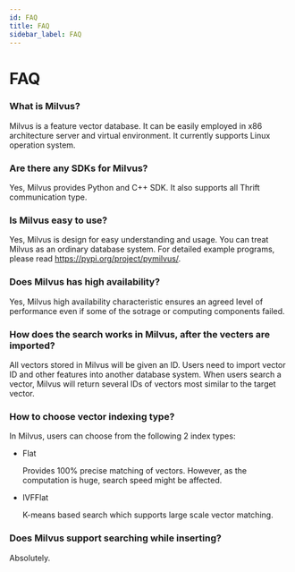 ```yaml
---
id: FAQ
title: FAQ
sidebar_label: FAQ
---
```


# FAQ

### What is Milvus?

Milvus is a feature vector database. It can be easily employed in x86 architecture server and virtual environment. It currently supports Linux operation system. 
    
### Are there any SDKs for Milvus?

 Yes, Milvus provides Python and C++ SDK. It also supports all Thrift communication type.

### Is Milvus easy to use?

Yes, Milvus is design for easy understanding and usage. You can treat Milvus as an ordinary database system. For detailed example programs, please read https://pypi.org/project/pymilvus/.

### Does Milvus has high availability?

Yes, Milvus high availability characteristic ensures an agreed level of performance even if some of the sotrage or computing components failed. 

### How does the search works in Milvus, after the vecters are imported?

All vectors stored in Milvus will be given an ID. Users need to import vector ID and other features into another database system. When users search a vector, Milvus will return several IDs of vectors most similar to the target vector.


### How to choose vector indexing type?

In Milvus, users can choose from the following 2 index types:

- Flat

  Provides 100% precise matching of vectors. However, as the computation is huge, search speed might be affected. 
  
- IVFFlat

  K-means based search which supports large scale vector matching.


### Does Milvus support searching while inserting?

Absolutely. 
